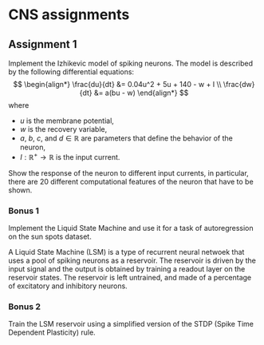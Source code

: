 # CNS assignments

## Assignment 1

Implement the Izhikevic model of spiking neurons. The model is described by the following differential equations:
$$
\begin{align*}
\frac{du}{dt} &= 0.04u^2 + 5u + 140 - w + I \\
\frac{dw}{dt} &= a(bu - w)
\end{align*}
$$
where 
- $u$ is the membrane potential,
- $w$ is the recovery variable,
- $a$, $b$, $c$, and $d\in \mathbb{R}$ are parameters that define the behavior of the neuron,
- $I:\mathbb{R}^{+}\to \mathbb{R}$ is the input current.

Show the response of the neuron to different input currents, in particular, there are 20 different computational features of the neuron that have to be shown.

### Bonus 1
Implement the Liquid State Machine and use it for a task of autoregression on the sun spots dataset.

A Liquid State Machine (LSM) is a type of recurrent neural netwoek that uses a pool of spiking neurons as a reservoir. The reservoir is driven by the input signal and the output is obtained by training a readout layer on the reservoir states. The reservoir is left untrained, and made of a percentage of excitatory and inhibitory neurons.

### Bonus 2
Train the LSM reservoir using a simplified version of the STDP (Spike Time Dependent Plasticity) rule.
